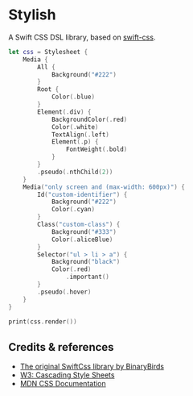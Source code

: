 # Stylish

A Swift CSS DSL library, based on [swift-css]("https://github.com/BinaryBirds/swift-css").

```swift
let css = Stylesheet {            
    Media {
        All {
            Background("#222")
        }
        Root {
            Color(.blue)
        }
        Element(.div) {
            BackgroundColor(.red)
            Color(.white)
            TextAlign(.left)
            Element(.p) {
                FontWeight(.bold)
            }
        }
        .pseudo(.nthChild(2))
    }
    Media("only screen and (max-width: 600px)") {
        Id("custom-identifier") {
            Background("#222")
            Color(.cyan)
        }
        Class("custom-class") {
            Background("#333")
            Color(.aliceBlue)
        }
        Selector("ul > li > a") {
            Background("black")
            Color(.red)
                .important()
        }
        .pseudo(.hover)
    }
}
    
print(css.render())
```

## Credits & references

- [The original SwiftCss library by BinaryBirds](https://github.com/BinaryBirds/swift-css)
- [W3: Cascading Style Sheets](https://www.w3.org/Style/CSS/)
- [MDN CSS Documentation](https://developer.mozilla.org/en-US/docs/Web/CSS)
